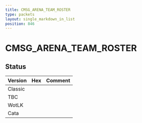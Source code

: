 ```yaml
---
title: CMSG_ARENA_TEAM_ROSTER
type: packets
layout: single_markdown_in_list
position: 846
---
```


# CMSG_ARENA_TEAM_ROSTER

## Status

Version | Hex | Comment
---------- | ---------- | ---------- 
Classic |  |  
TBC |  |  
WotLK |  |  
Cata |  |  
